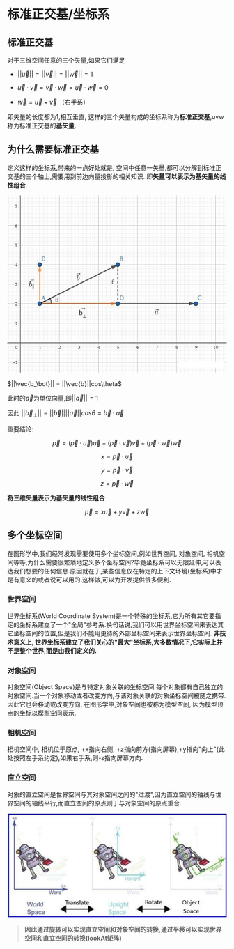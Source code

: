 # 标准正交基/坐标系

## 标准正交基

对于三维空间任意的三个矢量,如果它们满足

- $||\vec{u}|| = ||\vec{v}|| = ||\vec{w}|| = 1$

- $\vec{u}·\vec{v} = \vec{v}·\vec{w} = \vec{u}·\vec{w} = 0$

- $\vec{w} = \vec{u} \times \vec{v}$ （右手系）

即矢量的长度都为1,相互垂直, 这样的三个矢量构成的坐标系称为**标准正交基**,uvw称为标准正交基的**基矢量**.

## 为什么需要标准正交基

定义这样的坐标系,带来的一点好处就是, 空间中任意一矢量,都可以分解到标准正交基的三个轴上,需要用到前边向量投影的相关知识. 即**矢量可以表示为基矢量的线性组合**.

![](../../\images\graphics-mathematics-basic-5-vector-1.jpg)

$||\vec{b_\bot}|| = ||\vec{b}||cos\theta$

此时的$\vec{a}$为单位向量,即$||\vec a|| = 1$

因此 $||\vec b_\bot|| = ||\vec b||||\vec a||cos\theta = \vec{b}·\vec{a}$

重要结论:

$$
\vec{p} = (\vec{p}·\vec{u})\vec{u} + (\vec{p}·\vec{v})\vec{v} + (\vec{p}·\vec{w})\vec{w}
$$

$$
x = \vec{p}·\vec{u}
$$

$$
y = \vec{p}·\vec{v}
$$

$$
z = \vec{p}·\vec{w}
$$

**将三维矢量表示为基矢量的线性组合**

$$
\vec{p} = x\vec{u} + y\vec{v} + z\vec{w}
$$

## 多个坐标空间

在图形学中,我们经常发现需要使用多个坐标空间,例如世界空间, 对象空间, 相机空间等等,为什么需要很繁琐地定义多个坐标空间?毕竟坐标系可以无限延伸,可以表达我们想要的任何信息.原因就在于,某些信息仅在特定的上下文环境(坐标系)中才是有意义的或者说可以用的.这样做,可以为开发提供很多便利.

### 世界空间

世界坐标系(World Coordinate System)是一个特殊的坐标系,它为所有其它要指定的坐标系建立了一个"全局"参考系.换句话说,我们可以用世界坐标空间来表达其它坐标空间的位置,但是我们不能用更待的外部坐标空间来表示世界坐标空间. **非技术意义上, 世界坐标系建立了我们关心的"最大"坐标系,大多数情况下,它实际上并不是整个世界,而是由我们定义的.**

### 对象空间

对象空间(Object Space)是与特定对象关联的坐标空间,每个对象都有自己独立的对象空间.当一个对象移动或者改变方向,与该对象关联的对象坐标空间被随之携带.因此它也会移动或改变方向.
在图形学中,对象空间也被称为模型空间, 因为模型顶点的坐标以模型空间表示.

### 相机空间

相机空间中, 相机位于原点, +x指向右侧, +z指向前方(指向屏幕),+y指向"向上"(此处按照左手系约定),如果右手系,则-z指向屏幕方向.

### 直立空间

对象的直立空间是世界空间与其对象空间之间的"过渡",因为直立空间的轴线与世界空间的轴线平行,而直立空间的原点则于与对象空间的原点重合.

![](../../\images\graphics-mathematics-basic-5-vector-2.jpg)

> **因此通过旋转可以实现直立空间和对象空间的转换,通过平移可以实现世界空间和直立空间的转换(lookAt矩阵)**
